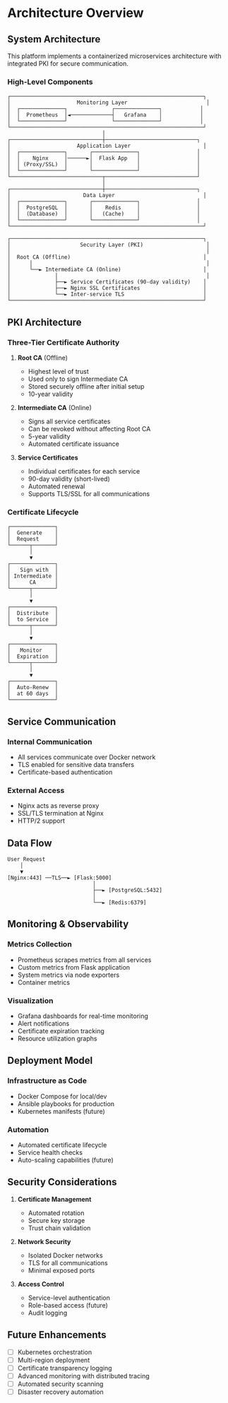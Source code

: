 # Architecture Overview

## System Architecture

This platform implements a containerized microservices architecture with integrated PKI for secure communication.

### High-Level Components

```
┌─────────────────────────────────────────────────────────────┐
│                     Monitoring Layer                         │
│  ┌──────────────┐              ┌──────────────┐            │
│  │  Prometheus  │◄─────────────┤   Grafana    │            │
│  └──────────────┘              └──────────────┘            │
└─────────────────────────────────────────────────────────────┘
                              │
┌─────────────────────────────┼─────────────────────────────┐
│                     Application Layer                       │
│  ┌──────────────┐       ┌──────────────┐                  │
│  │    Nginx     │──────►│  Flask App   │                  │
│  │ (Proxy/SSL)  │       │              │                  │
│  └──────────────┘       └──────────────┘                  │
└─────────────────────────────┬─────────────────────────────┘
                              │
┌─────────────────────────────┼─────────────────────────────┐
│                       Data Layer                            │
│  ┌──────────────┐       ┌──────────────┐                  │
│  │  PostgreSQL  │       │    Redis     │                  │
│  │  (Database)  │       │   (Cache)    │                  │
│  └──────────────┘       └──────────────┘                  │
└─────────────────────────────────────────────────────────────┘

┌─────────────────────────────────────────────────────────────┐
│                      Security Layer (PKI)                    │
│                                                              │
│  Root CA (Offline)                                          │
│      │                                                       │
│      └──► Intermediate CA (Online)                          │
│              │                                               │
│              ├──► Service Certificates (90-day validity)    │
│              ├──► Nginx SSL Certificates                    │
│              └──► Inter-service TLS                         │
└─────────────────────────────────────────────────────────────┘
```

## PKI Architecture

### Three-Tier Certificate Authority

1. **Root CA** (Offline)
   - Highest level of trust
   - Used only to sign Intermediate CA
   - Stored securely offline after initial setup
   - 10-year validity

2. **Intermediate CA** (Online)
   - Signs all service certificates
   - Can be revoked without affecting Root CA
   - 5-year validity
   - Automated certificate issuance

3. **Service Certificates**
   - Individual certificates for each service
   - 90-day validity (short-lived)
   - Automated renewal
   - Supports TLS/SSL for all communications

### Certificate Lifecycle

```
┌──────────────┐
│  Generate    │
│  Request     │
└──────┬───────┘
       │
       ▼
┌──────────────┐
│   Sign with  │
│ Intermediate │
│      CA      │
└──────┬───────┘
       │
       ▼
┌──────────────┐
│  Distribute  │
│  to Service  │
└──────┬───────┘
       │
       ▼
┌──────────────┐
│   Monitor    │
│  Expiration  │
└──────┬───────┘
       │
       ▼
┌──────────────┐
│  Auto-Renew  │
│  at 60 days  │
└──────────────┘
```

## Service Communication

### Internal Communication
- All services communicate over Docker network
- TLS enabled for sensitive data transfers
- Certificate-based authentication

### External Access
- Nginx acts as reverse proxy
- SSL/TLS termination at Nginx
- HTTP/2 support

## Data Flow

```
User Request
    │
    ▼
[Nginx:443] ──TLS──► [Flask:5000]
                           │
                           ├──► [PostgreSQL:5432]
                           │
                           └──► [Redis:6379]
```

## Monitoring & Observability

### Metrics Collection
- Prometheus scrapes metrics from all services
- Custom metrics from Flask application
- System metrics via node exporters
- Container metrics

### Visualization
- Grafana dashboards for real-time monitoring
- Alert notifications
- Certificate expiration tracking
- Resource utilization graphs

## Deployment Model

### Infrastructure as Code
- Docker Compose for local/dev
- Ansible playbooks for production
- Kubernetes manifests (future)

### Automation
- Automated certificate lifecycle
- Service health checks
- Auto-scaling capabilities (future)

## Security Considerations

1. **Certificate Management**
   - Automated rotation
   - Secure key storage
   - Trust chain validation

2. **Network Security**
   - Isolated Docker networks
   - TLS for all communications
   - Minimal exposed ports

3. **Access Control**
   - Service-level authentication
   - Role-based access (future)
   - Audit logging

## Future Enhancements

- [ ] Kubernetes orchestration
- [ ] Multi-region deployment
- [ ] Certificate transparency logging
- [ ] Advanced monitoring with distributed tracing
- [ ] Automated security scanning
- [ ] Disaster recovery automation

